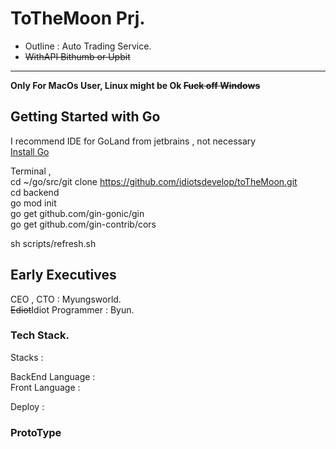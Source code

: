 # ToTheMoon Prj.
 - Outline : Auto Trading Service.
 - ~~WithAPI Bithumb or Upbit~~
---
**Only For MacOs User, Linux might be Ok  ~~Fuck off Windows~~**  

## Getting Started with Go

I recommend IDE for GoLand from jetbrains , not necessary  
[Install Go](https://golang.org/doc/install)  
  
Terminal ,  
cd ~/go/src/git clone https://github.com/idiotsdevelop/toTheMoon.git  
cd backend  
go mod init   
go get github.com/gin-gonic/gin  
go get github.com/gin-contrib/cors  

sh scripts/refresh.sh  


## Early Executives

CEO , CTO : Myungsworld.   
~~Ediot~~Idiot Programmer : Byun. 

### Tech Stack.

Stacks :  

BackEnd Language :   
Front Language :  

Deploy :  

### ProtoType


